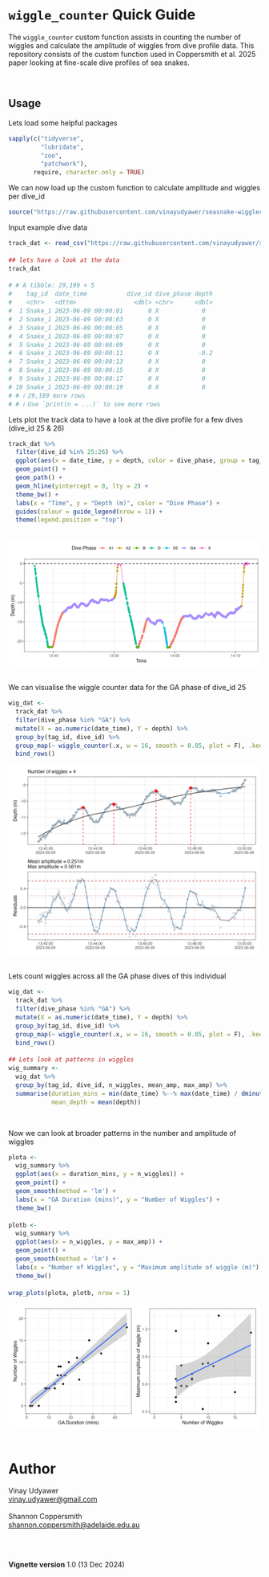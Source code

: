 
`wiggle_counter` Quick Guide
===================================

The `wiggle_counter` custom function assists in counting the number of wiggles and calculate the amplitude of wiggles from dive profile data.
This repository consists of the custom function used in Coppersmith et al. 2025 paper looking at fine-scale dive profiles of sea snakes.

<br>


Usage
--------------

Lets load some helpful packages

```r
sapply(c("tidyverse",
         "lubridate",
         "zoo",
         "patchwork"),
       require, character.only = TRUE)

```


We can now load up the custom function to calculate amplitude and wiggles per dive_id

```r
source("https://raw.githubusercontent.com/vinayudyawer/seasnake-wigglecounter/refs/heads/main/wiggle_counter.R")
```


Input example dive data

```r
track_dat <- read_csv("https://raw.githubusercontent.com/vinayudyawer/seasnake-wigglecounter/refs/heads/main/example_dive_data.csv")

## lets have a look at the data
track_dat

# # A tibble: 29,199 × 5
#    tag_id  date_time           dive_id dive_phase depth
#    <chr>   <dttm>                <dbl> <chr>      <dbl>
#  1 Snake_1 2023-06-09 00:00:01       0 X            0  
#  2 Snake_1 2023-06-09 00:00:03       0 X            0  
#  3 Snake_1 2023-06-09 00:00:05       0 X            0  
#  4 Snake_1 2023-06-09 00:00:07       0 X            0  
#  5 Snake_1 2023-06-09 00:00:09       0 X            0  
#  6 Snake_1 2023-06-09 00:00:11       0 X           -0.2
#  7 Snake_1 2023-06-09 00:00:13       0 X            0  
#  8 Snake_1 2023-06-09 00:00:15       0 X            0  
#  9 Snake_1 2023-06-09 00:00:17       0 X            0  
# 10 Snake_1 2023-06-09 00:00:19       0 X            0  
# # ℹ 29,189 more rows
# # ℹ Use `print(n = ...)` to see more rows

```


Lets plot the track data to have a look at the dive profile for a few dives (dive_id 25 & 26)

```r
track_dat %>% 
  filter(dive_id %in% 25:26) %>% 
  ggplot(aes(x = date_time, y = depth, color = dive_phase, group = tag_id)) +
  geom_point() +
  geom_path() +
  geom_hline(yintercept = 0, lty = 2) +
  theme_bw() +
  labs(x = "Time", y = "Depth (m)", color = "Dive Phase") +
  guides(colour = guide_legend(nrow = 1)) +
  theme(legend.position = "top")
  
```
<img src="images/Fig1.png"/>

<br>
<br>

We can visualise the wiggle counter data for the GA phase of dive_id 25

```r
wig_dat <-
  track_dat %>% 
  filter(dive_phase %in% "GA") %>% 
  mutate(X = as.numeric(date_time), Y = depth) %>% 
  group_by(tag_id, dive_id) %>% 
  group_map(~ wiggle_counter(.x, w = 16, smooth = 0.05, plot = F), .keep = T) %>% 
  bind_rows()
```

<img src="images/Fig2.png"/>

<br>
<br>

Lets count wiggles across all the GA phase dives of this individual

```r
wig_dat <-
  track_dat %>% 
  filter(dive_phase %in% "GA") %>% 
  mutate(X = as.numeric(date_time), Y = depth) %>% 
  group_by(tag_id, dive_id) %>% 
  group_map(~ wiggle_counter(.x, w = 16, smooth = 0.05, plot = F), .keep = T) %>% 
  bind_rows()

## Lets look at patterns in wiggles 
wig_summary <-
  wig_dat %>% 
  group_by(tag_id, dive_id, n_wiggles, mean_amp, max_amp) %>% 
  summarise(duration_mins = min(date_time) %--% max(date_time) / dminutes(1),
            mean_depth = mean(depth))
```

<br>

Now we can look at broader patterns in the number and amplitude of wiggles

```r
plota <-
  wig_summary %>% 
  ggplot(aes(x = duration_mins, y = n_wiggles)) +
  geom_point() +
  geom_smooth(method = 'lm') +
  labs(x = "GA Duration (mins)", y = "Number of Wiggles") +
  theme_bw()

plotb <-
  wig_summary %>% 
  ggplot(aes(x = n_wiggles, y = max_amp)) +
  geom_point() +
  geom_smooth(method = 'lm') +
  labs(x = "Number of Wiggles", y = "Maximum amplitude of wiggle (m)") +
  theme_bw()

wrap_plots(plota, plotb, nrow = 1)

```

<img src="images/Fig3.png"/>


<br>
<br>

# Author

Vinay Udyawer <br> <vinay.udyawer@gmail.com> <br><br>
Shannon Coppersmith <br> <shannon.coppersmith@adelaide.edu.au>

<br><br>

**Vignette version**
1.0 (13 Dec 2024)